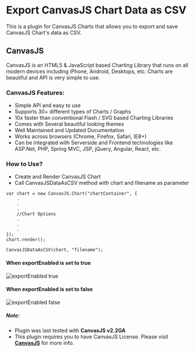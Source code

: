 # Export CanvasJS Chart Data as CSV

This is a plugin for CanvasJS Charts that allows you to export and save CanvasJS Chart's data as CSV.

## CanvasJS
CanvasJS is an HTML5 & JavaScript based Charting Library that runs on all modern devices including iPhone, Android, Desktops, etc. Charts are beautiful and API is very simple to use.

### CanvasJS Features:
- Simple API and easy to use
- Supports 30+ different types of Charts / Graphs
- 10x faster than conventional Flash / SVG based Charting Libraries
- Comes with Several beautiful looking themes
- Well Maintained and Updated Documentation
- Works across browsers (Chrome, Firefox, Safari, IE8+)
- Can be integrated with Serverside and Frontend technologies like ASP.Net, PHP, Spring MVC, JSP, jQuery, Angular, React, etc.


### How to Use?
- Create and Render CanvasJS Chart
- Call CanvasJSDataAsCSV method with chart and filename as parameter
```
var chart = new CanvasJS.Chart("chartContainer", {
    .
    .
    .
    //Chart Options
    .
    .
    .
});
chart.render();

CanvasJSDataAsCSV(chart, "filename");
```

#### When exportEnabled is set to true
![exportEnabled true](https://raw.githubusercontent.com/vishwas-r/Export-CanvasJS-Chart-Data-as-CSV/master/screenshots/Export%20Chart%20Data%20as%20CSV%20-%20Dropdown.png)

#### When exportEnabled is set to false
![exportEnabled false](https://raw.githubusercontent.com/vishwas-r/Export-CanvasJS-Chart-Data-as-CSV/master/screenshots/Export%20Chart%20Data%20as%20CSV%20-%20Button.png)


##### Note: 
- Plugin was last tested with **CanvasJS v2.2GA**
- This plugin requires you to have CanvasJS License. Please visit **[CanvasJS](https://canvasjs.com/license/)** for more info.
